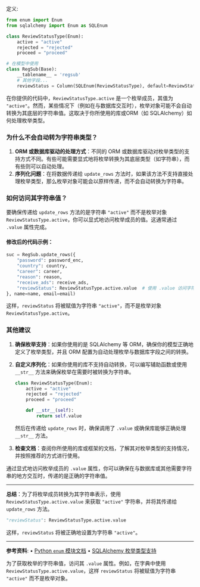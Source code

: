 定义: 
   ```python
   from enum import Enum
   from sqlalchemy import Enum as SQLEnum

   class ReviewStatusType(Enum):
       active = "active"
       rejected = "rejected"
       proceed = "proceed"

   # 在模型中使用
   class RegSub(Base):
       __tablename__ = 'regsub'
       # 其他字段...
       reviewStatus = Column(SQLEnum(ReviewStatusType), default=ReviewStatusType.active)
   ```

在你提供的代码中，`ReviewStatusType.active` 是一个枚举成员，其值为 `"active"`。然而，某些情况下（例如在与数据库交互时），枚举对象可能不会自动转换为其底层的字符串值。这取决于你所使用的库或ORM（如 SQLAlchemy）如何处理枚举类型。
### 为什么不会自动转为字符串类型？
1. **ORM 或数据库驱动的处理方式**：不同的 ORM 或数据库驱动对枚举类型的支持方式不同。有些可能需要显式地将枚举转换为其底层类型（如字符串），而有些则可以自动处理。
2. **序列化问题**：在将数据传递给 `update_rows` 方法时，如果该方法不支持直接处理枚举类型，那么枚举对象可能会以原样传递，而不会自动转换为字符串。

### 如何访问其字符串值？

要确保传递给 `update_rows` 方法的是字符串 `"active"` 而不是枚举对象 `ReviewStatusType.active`，你可以显式地访问枚举成员的值。这通常通过 `.value` 属性完成。

#### 修改后的代码示例：

```python
suc = RegSub.update_rows({
    "password": password_enc,
    "country": country,
    "career": career,
    "reason": reason,
    "receive_ads": receive_ads,
    "reviewStatus": ReviewStatusType.active.value  # 使用 .value 访问字符串值
}, name=name, email=email)
```

这样，`reviewStatus` 将被赋值为字符串 `"active"`，而不是枚举对象 `ReviewStatusType.active`。

### 其他建议

1. **确保枚举支持**：如果你使用的是 SQLAlchemy 等 ORM，确保你的模型正确地定义了枚举类型，并且 ORM 配置为自动处理枚举与数据库字段之间的转换。


2. **自定义序列化**：如果你使用的库不支持自动转换，可以编写辅助函数或使用 `__str__` 方法来确保枚举在需要时被转换为字符串。

   ```python
   class ReviewStatusType(Enum):
       active = "active"
       rejected = "rejected"
       proceed = "proceed"

       def __str__(self):
           return self.value
   ```

   然后在传递给 `update_rows` 时，确保调用了 `.value` 或确保库能够正确处理 `__str__` 方法。

3. **检查文档**：查阅你所使用的库或框架的文档，了解其对枚举类型的支持情况，并按照推荐的方式进行使用。

通过显式地访问枚举成员的 `.value` 属性，你可以确保在与数据库或其他需要字符串的地方交互时，传递的是正确的字符串值。

---

**总结**：为了将枚举成员转换为其字符串表示，使用 `ReviewStatusType.active.value` 来获取 `"active"` 字符串，并将其传递给 `update_rows` 方法。

```python
"reviewStatus": ReviewStatusType.active.value
```

这样，`reviewStatus` 将被正确地设置为字符串 `"active"`。

---

**参考资料**:
• [Python `enum` 模块文档](https://docs.python.org/3/library/enum.html)
• [SQLAlchemy 枚举类型支持](https://docs.sqlalchemy.org/en/20/core/type_basics.html#sqlalchemy.types.Enum)

为了获取枚举的字符串值，访问其 `.value` 属性。例如，在字典中使用 `ReviewStatusType.active.value`，这样 `reviewStatus` 将被赋值为字符串 `"active"` 而不是枚举对象。